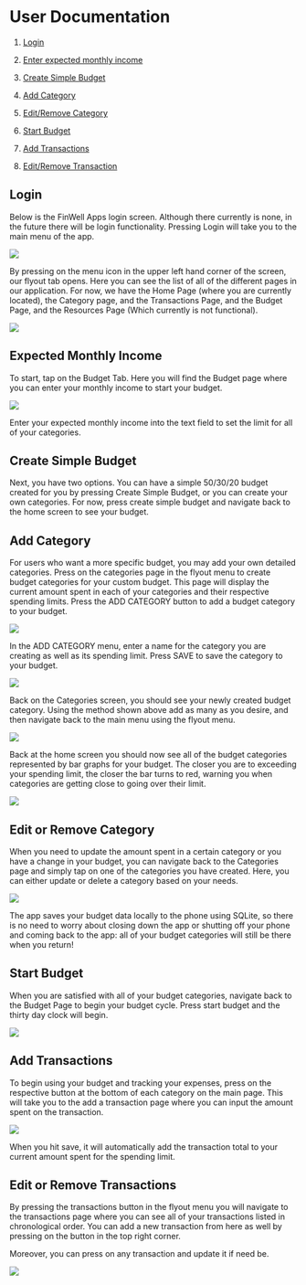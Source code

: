 # User Documentation

  

1. [Login](#login)

2. [Enter expected monthly income](#expected-monthly-income)

3. [Create Simple Budget](#create-simple-budget)

4. [Add Category](#add-category)

5. [Edit/Remove Category](#edit-or-remove-category)

6. [Start Budget](#start-budget)

7. [Add Transactions](#add-transactions)

8. [Edit/Remove Transaction](#edit-or-remove-transactions)

  

## Login

Below is the FinWell Apps login screen. Although there currently is none, in the future there will be login functionality. Pressing Login will take you to the main menu of the app.

![](https://lh4.googleusercontent.com/Xe6Qe-vTBijVcwjSOOVEwgOz4xxMreJR_QLQNNvh3qDarvCCq8aPlr7YbphmSQWva_YNnIiAvhXmkgXSdmwsb-cqdUlCSv7XFGYXg_1OQzUgbhUaltif0AXrBv-rNLScuHzzg64)

  
  

By pressing on the menu icon in the upper left hand corner of the screen, our flyout tab opens. Here you can see the list of all of the different pages in our application. For now, we have the Home Page (where you are currently located), the Category page, and the Transactions Page, and the Budget Page, and the Resources Page (Which currently is not functional).

  

![](https://lh4.googleusercontent.com/DLL0Kh7e1XwWnIyrI1nSo2sPF8BfhyUV9iA8Zuho2R3AQ0TgJ434Dmzf4nbc4xDxHfHtuybgtoDhCYXwgGbOmh2HVBBbKBCZPTG49eBj4q0qwjT0t8_5scX8vmDjwUP-PAml6OE)

## Expected Monthly Income

To start, tap on the Budget Tab. Here you will find the Budget page where you can enter your monthly income to start your budget.

  

![](https://lh4.googleusercontent.com/uvNOIYW6ED4BeVSrzIf86oZ9N6w7OYb81l5Kx9zUd6dgdeyyxh_-vNCTJkH1xmJVJ9x5MX0SDDS1LilnxJiABOTA4b5TZT_Iw_np8zsjVw3yZUOYSxxOY8YN9paR9GqvhOGoMrA)

Enter your expected monthly income into the text field to set the limit for all of your categories.

## Create Simple Budget

Next, you have two options. You can have a simple 50/30/20 budget created for you by pressing Create Simple Budget, or you can create your own categories. For now, press create simple budget and navigate back to the home screen to see your budget.

  
  

## Add Category

For users who want a more specific budget, you may add your own detailed categories. Press on the categories page in the flyout menu to create budget categories for your custom budget. This page will display the current amount spent in each of your categories and their respective spending limits. Press the ADD CATEGORY button to add a budget category to your budget.

  

![](https://lh5.googleusercontent.com/zl5T1FBvhnQ5g8sI53lQVNNbBC0P6mkHmpTamLW2G9xbYG_ChYfxraHnF5GWatyocpAzpouSyA9vT1oWvWtAtmqbNZWh5ujn3dTtTuzr8Wgczf4HvutewHng-z_lmqsesZVrlYc)

  
  

In the ADD CATEGORY menu, enter a name for the category you are creating as well as its spending limit. Press SAVE to save the category to your budget.

  

![](https://lh6.googleusercontent.com/VmVzf-_QNUgx1dUM5_ajEDwDTrBJguCRy5W-VvvXrXMvNhd5SC8f9lcxLtohOwCIAcmU2CZzVsqKfGNOVkLgYzkkosdhl374AMUcBZtiRt2G-NsN5RPrIIsJ2tujlI1gKAjAfHY)

  
  
  
  
  
  

Back on the Categories screen, you should see your newly created budget category. Using the method shown above add as many as you desire, and then navigate back to the main menu using the flyout menu.

  

![](https://lh4.googleusercontent.com/RSQS9aOiFPf1ynUdf67ktpO-ibsGIGhOSaB42wxs8HuWtvD9LQwNaiD7Bm4-AqwCROJL3GDBBUBh0Elmemzq27D2MYL58sMSZvarC-iNC8O-8aHfgXhygTg93W0JqVZiAQTSpZA)

  

Back at the home screen you should now see all of the budget categories represented by bar graphs for your budget. The closer you are to exceeding your spending limit, the closer the bar turns to red, warning you when categories are getting close to going over their limit.

![](https://lh5.googleusercontent.com/onU-0dtrkl2tyIeJhTnFQC1bVssb_DmDGnQ-Othse5-R7hTbxaYNl1hyIE02FklpeoI92c80Rp6t13m9DG21YfRqEw8O2sWQGMpDuf2bK6flgkp-JMWhqiqk3FYewFpa_ZNJMsI)

  
  
  
  
  

## Edit or Remove Category

When you need to update the amount spent in a certain category or you have a change in your budget, you can navigate back to the Categories page and simply tap on one of the categories you have created. Here, you can either update or delete a category based on your needs.

  

![](https://lh4.googleusercontent.com/0iLBifoh5vMbTJPM6j3wK8oFCO0I6h15iq9Q7D5jIT1RsM3bVopLQqxI0uDv--5ZOwcjvDrFKc16zKOoH3vsnmY8Dc0C9dcGpir6NiGHuOaw_XbsqdayGP91UZ8zrwavwyZlxac)

  
  

The app saves your budget data locally to the phone using SQLite, so there is no need to worry about closing down the app or shutting off your phone and coming back to the app: all of your budget categories will still be there when you return!

  
  
  

## Start Budget

When you are satisfied with all of your budget categories, navigate back to the Budget Page to begin your budget cycle. Press start budget and the thirty day clock will begin.

![](https://lh5.googleusercontent.com/yJfj0I_u2qAXtTbs6YsuSBWuSLCjOdBfqOwSSaQzR1mKkYjV3P6a_oxzMG9gWQopTvske1reJB30kBvCbiZ8qmJNfEHIX0SMfZYwNFrDq85nFYU5ZXuBhBrcnyyHhCR3PFIUO7Y)

  
  

## Add Transactions

To begin using your budget and tracking your expenses, press on the respective button at the bottom of each category on the main page. This will take you to the add a transaction page where you can input the amount spent on the transaction.

![](https://lh4.googleusercontent.com/6jgCe94WfwW-dY0c9GUTvaiVC01_LQ66wiiMOOb5D2u3QdfSW8NYz4sdr5LoIK_JUSq60tBspmtcPVHiZT3Mq1pWO1e-QvIfZ7KWf5Sd3ePnBX3L_m-ic8wRPg3q5E0wSXhS9s4)

When you hit save, it will automatically add the transaction total to your current amount spent for the spending limit.

  
  
  
  

## Edit or Remove Transactions

By pressing the transactions button in the flyout menu you will navigate to the transactions page where you can see all of your transactions listed in chronological order. You can add a new transaction from here as well by pressing on the button in the top right corner.

  

Moreover, you can press on any transaction and update it if need be.

  

![](https://lh3.googleusercontent.com/s5IVo8BzW8c8N9iAKdKeiVRuMy2ty9qQF_bkKGe9Qay-bgN0otLW8B6D16Op824_7Ywz2v6hnYhMG5uY72EwCun4rbuk6YuyuOAa8dGA7_N10Crf92I5oCm0H8ja2KDUm6qJSQA)
